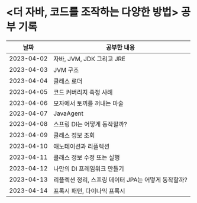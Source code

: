 # <더 자바, 코드를 조작하는 다양한 방법> 공부 기록

| 날짜         | 공부한 내용                          |
|------------|---------------------------------|
| 2023-04-02 | 자바, JVM, JDK 그리고 JRE            |
| 2023-04-03 | JVM 구조                          |
| 2023-04-04 | 클래스 로더                          |
| 2023-04-05 | 코드 커버리지 측정 사례                   |
| 2023-04-06 | 모자에서 토끼를 꺼내는 마술                 |
| 2023-04-07 | JavaAgent                       |
| 2023-04-08 | 스프링 DI는 어떻게 동작할까?               |
| 2023-04-09 | 클래스 정보 조회                       |
| 2023-04-10 | 애노테이션과 리플렉션                     |
| 2023-04-11 | 클래스 정보 수정 또는 실행                 |
| 2023-04-12 | 나만의 DI 프레임워크 만들기                |
| 2023-04-13 | 리플렉션 정리, 스프링 데이터 JPA는 어떻게 동작할까? |
| 2023-04-14 | 프록시 패턴, 다이나믹 프록시                |

